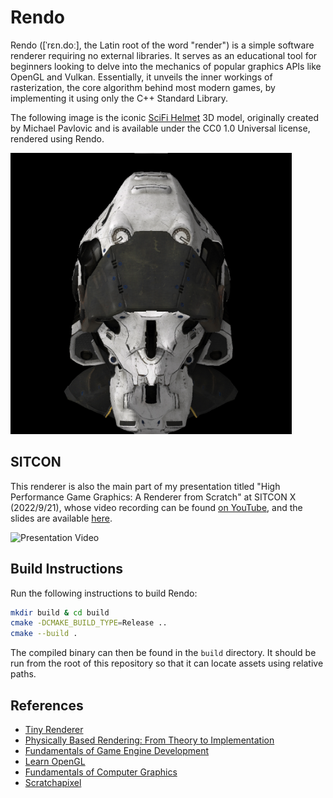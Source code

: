 # Rendo
Rendo ([ˈrɛn.doː], the Latin root of the word "render") is a simple software renderer requiring no external libraries. It serves as an educational tool for beginners looking to delve into the mechanics of popular graphics APIs like OpenGL and Vulkan. Essentially, it unveils the inner workings of rasterization, the core algorithm behind most modern games, by implementing it using only the C++ Standard Library.

The following image is the iconic [SciFi Helmet](https://github.com/KhronosGroup/glTF-Sample-Assets/tree/main/Models/SciFiHelmet) 3D model, originally created by Michael Pavlovic and is available under the CC0 1.0 Universal license, rendered using Rendo.

<img src="demo.png" width=450 height=450>

## SITCON
This renderer is also the main part of my presentation titled "High Performance Game Graphics: A Renderer from Scratch" at SITCON X (2022/9/21), whose video recording can be found [on YouTube](https://www.youtube.com/watch?v=4aVeYhMZn5I&list=PLemTXpRsr742NWJKLoXzth4gh7OdPzjvW), and the slides are available [here](slides.pptx).

![Presentation Video](https://img.youtube.com/vi/4aVeYhMZn5I/0.jpg)

## Build Instructions
Run the following instructions to build Rendo:
```sh
mkdir build & cd build
cmake -DCMAKE_BUILD_TYPE=Release ..
cmake --build .
```

The compiled binary can then be found in the `build` directory. It should be run from the root of this repository so that it can locate assets using relative paths.

## References
* [Tiny Renderer](https://github.com/ssloy/tinyrenderer)
* [Physically Based Rendering: From Theory to Implementation](https://www.pbrt.org/)
* [Fundamentals of Game Engine Development](https://foundationsofgameenginedev.com/)
* [Learn OpenGL](https://learnopengl.com/)
* [Fundamentals of Computer Graphics](https://www.amazon.com/Fundamentals-Computer-Graphics-Steve-Marschner/dp/1482229390)
* [Scratchapixel](https://www.scratchapixel.com/)
